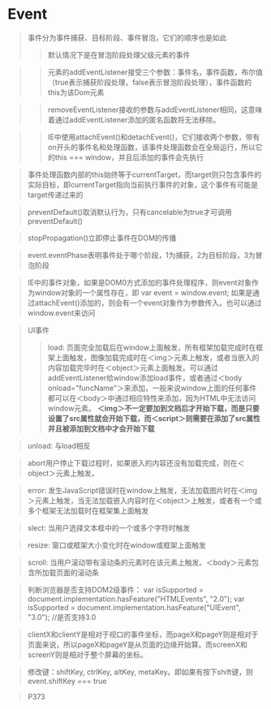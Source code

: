 # Event

> 事件分为事件捕获、目标阶段、事件冒泡，它们的顺序也是如此
>> 默认情况下是在冒泡阶段处理父级元素的事件

>> 元素的addEventListener接受三个参数：事件名，事件函数，布尔值（true表示捕获阶段处理，false表示冒泡阶段处理），事件函数的this为该Dom元素

>> removeEventListener接收的参数与addEventListener相同，这意味着通过addEventListener添加的匿名函数将无法移除。

>> IE中使用attachEvent()和detachEvent()，它们接收两个参数，带有on开头的事件名和处理函数，该事件处理函数会在全局运行，所以它的this === window，并且后添加的事件会先执行

> 事件处理函数内部的this始终等于currentTarget，而target则只包含事件的实际目标，即currentTarget指向当前执行事件的对象，这个事件有可能是target传递过来的

> preventDefault()取消默认行为，只有cancelable为true才可调用preventDefault()

> stopPropagation()立即停止事件在DOM的传播

> event.eventPhase表明事件处于哪个阶段，1为捕获，2为目标阶段，3为冒泡阶段

> IE中的事件对象，如果是DOM0方式添加的事件处理程序，则event对象作为window对象的一个属性存在，即   var event = window.event; 如果是通过attachEvent()添加的，则会有一个event对象作为参数传入。也可以通过window.event来访问

> UI事件
>> load: 页面完全加载后在window上面触发，所有框架加载完成时在框架上面触发，图像加载完成时在＜img＞元素上触发，或者当嵌入的内容加载完毕时在＜object＞元素上面触发。可以通过addEventListener给window添加load事件，或者通过＜body onload="funcName"＞来添加，一般来说window上面的任何事件都可以在＜body＞中通过相应特性来添加，因为HTML中无法访问window元素。  **＜img＞不一定要加到文档后才开始下载，而是只要设置了src属性就会开始下载，而＜script＞则需要在添加了src属性并且被添加到文档中才会开始下载**

> unload: 与load相反

> abort用户停止下载过程时，如果嵌入的内容还没有加载完成，则在＜object＞元素上触发。

> error: 发生JavaScript错误时在window上触发，无法加载图片时在＜img＞元素上触发，当无法加载嵌入内容时在＜object＞上触发，或者有一个或多个框架无法加载时在框架集上面触发

> slect: 当用户选择文本框中的一个或多个字符时触发

> resize: 窗口或框架大小变化时在window或框架上面触发

> scroll: 当用户滚动带有滚动条的元素时在该元素上触发。＜body＞元素包含所加载页面的滚动条

> 判断浏览器是否支持DOM2级事件：
    var isSupported = document.implementation.hasFeature("HTMLEvents", "2.0");
    var isSupported = document.implementation.hasFeature("UIEvent", "3.0"); //是否支持3.0






> clientX和clientY是相对于视口的事件坐标，而pageX和pageY则是相对于页面来说，所以pageX和pageY是从页面的边缘开始算。而screenX和screenY则是相对于整个屏幕的坐标。

> 修改键：shiftKey, ctrlKey, altKey, metaKey。即如果有按下shift键，则event.shiftKey === true


> P373
